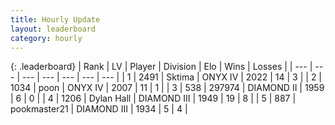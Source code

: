 ```yaml
---
title: Hourly Update
layout: leaderboard
category: hourly
---
```


{: .leaderboard}
| Rank | LV | Player | Division | Elo | Wins | Losses |
| --- | --- | --- | --- | --- | --- | --- |
| <span data-change="1">1</span> | 2491 | <span title="ID: 353063">Sktima</span> | ONYX IV | <span data-change="24">2022</span> | <span data-change="3">14</span> | <span data-change="0">3</span> |
| <span data-change="-1">2</span> | 1034 | <span title="ID: 540690">poon</span> | ONYX IV | <span data-change="0">2007</span> | <span data-change="0">11</span> | <span data-change="0">1</span> |
| <span data-change="0">3</span> | 538 | <span title="ID: 544038">297974</span> | DIAMOND II | <span data-change="0">1959</span> | <span data-change="0">6</span> | <span data-change="0">0</span> |
| <span data-change="0">4</span> | 1206 | <span title="ID: 174294">Dylan Hall</span> | DIAMOND III | <span data-change="12">1949</span> | <span data-change="1">19</span> | <span data-change="0">8</span> |
| <span data-change="1">5</span> | 887 | <span title="ID: 652474">pookmaster21</span> | DIAMOND III | <span data-change="0">1934</span> | <span data-change="0">5</span> | <span data-change="0">4</span> |